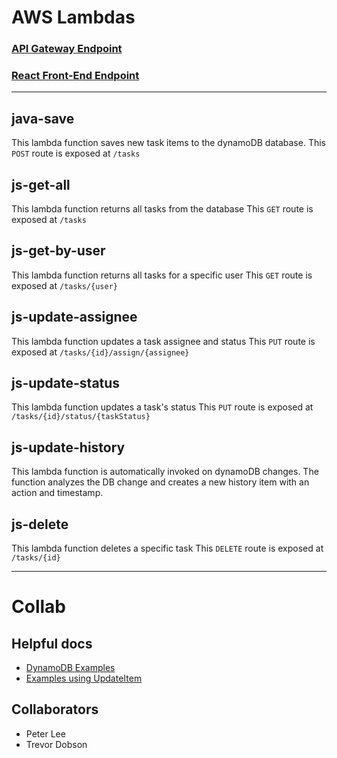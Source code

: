 # AWS Lambdas

### [API Gateway Endpoint](https://vv7fgjnxgi.execute-api.us-west-2.amazonaws.com/dev)
### [React Front-End Endpoint](http://taskmaster-frontend-marisha.s3-website-us-west-2.amazonaws.com/)

_________________________________

## java-save
This lambda function saves new task items to the dynamoDB database.
This `POST` route is exposed at `/tasks`

## js-get-all
This lambda function returns all tasks from the database
This `GET` route is exposed at `/tasks`

## js-get-by-user
This lambda function returns all tasks for a specific user
This `GET` route is exposed at `/tasks/{user}`

## js-update-assignee
This lambda function updates a task assignee and status
This `PUT` route is exposed at `/tasks/{id}/assign/{assignee}`

## js-update-status
This lambda function updates a task's status
This `PUT` route is exposed at `/tasks/{id}/status/{taskStatus}`

## js-update-history
This lambda function is automatically invoked on dynamoDB changes. The function analyzes the DB change and creates a new history item with an action and timestamp.

## js-delete
This lambda function deletes a specific task
This `DELETE` route is exposed at `/tasks/{id}`

_____________________

# Collab

## Helpful docs
- [DynamoDB Examples](https://docs.aws.amazon.com/amazondynamodb/latest/developerguide/GettingStarted.NodeJs.03.html#GettingStarted.NodeJs.03.06)
- [Examples using UpdateItem](https://docs.aws.amazon.com/amazondynamodb/latest/APIReference/API_UpdateItem.html)

## Collaborators
- Peter Lee
- Trevor Dobson


